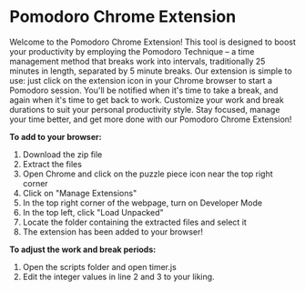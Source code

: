 # Pomodoro Chrome Extension

Welcome to the Pomodoro Chrome Extension! This tool is designed to boost your productivity by employing the Pomodoro Technique – a time management method that breaks work into intervals, traditionally 25 minutes in length, separated by 5 minute breaks. Our extension is simple to use: just click on the extension icon in your Chrome browser to start a Pomodoro session. You'll be notified when it's time to take a break, and again when it's time to get back to work. Customize your work and break durations to suit your personal productivity style. Stay focused, manage your time better, and get more done with our Pomodoro Chrome Extension!

**To add to your browser:**
1. Download the zip file 
2. Extract the files
3. Open Chrome and click on the puzzle piece icon near the top right corner
4. Click on "Manage Extensions"
5. In the top right corner of the webpage, turn on Developer Mode
6. In the top left, click "Load Unpacked"
7. Locate the folder containing the extracted files and select it
8. The extension has been added to your browser!

**To adjust the work and break periods:**
1. Open the scripts folder and open timer.js
2. Edit the integer values in line 2 and 3 to your liking.
